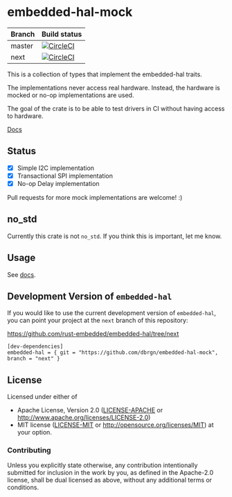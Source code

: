 # embedded-hal-mock

| Branch | Build status |
| --- | --- |
| master | [![CircleCI][circle-ci-badge]][circle-ci] |
| next | [![CircleCI][circle-ci-badge-next]][circle-ci-next] |

This is a collection of types that implement the embedded-hal traits.

The implementations never access real hardware. Instead, the hardware is mocked
or no-op implementations are used.

The goal of the crate is to be able to test drivers in CI without having access
to hardware.

[Docs](https://docs.rs/embedded-hal-mock/)

## Status

- [x] Simple I2C implementation
- [x] Transactional SPI implementation
- [x] No-op Delay implementation

Pull requests for more mock implementations are welcome! :)

## no\_std

Currently this crate is not `no_std`. If you think this is important, let me
know.

## Usage

See [docs](https://docs.rs/embedded-hal-mock/).

## Development Version of `embedded-hal`

If you would like to use the current development version of `embedded-hal`, you
can point your project at the `next` branch of this repository:

https://github.com/rust-embedded/embedded-hal/tree/next

    [dev-dependencies]
    embedded-hal = { git = "https://github.com/dbrgn/embedded-hal-mock", branch = "next" }

## License

Licensed under either of

 * Apache License, Version 2.0 ([LICENSE-APACHE](LICENSE-APACHE) or
   http://www.apache.org/licenses/LICENSE-2.0)
 * MIT license ([LICENSE-MIT](LICENSE-MIT) or
   http://opensource.org/licenses/MIT) at your option.

### Contributing

Unless you explicitly state otherwise, any contribution intentionally submitted
for inclusion in the work by you, as defined in the Apache-2.0 license, shall
be dual licensed as above, without any additional terms or conditions.


<!-- Badges -->
[circle-ci]: https://circleci.com/gh/dbrgn/embedded-hal-mock/tree/master
[circle-ci-badge]: https://circleci.com/gh/dbrgn/embedded-hal-mock/tree/master.svg?style=shield
[circle-ci-next]: https://circleci.com/gh/dbrgn/embedded-hal-mock/tree/next
[circle-ci-badge-next]: https://circleci.com/gh/dbrgn/embedded-hal-mock/tree/next.svg?style=shield
